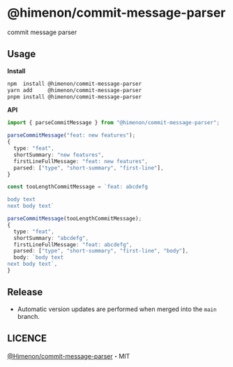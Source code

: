 # @himenon/commit-message-parser

commit message parser

## Usage

**Install**

```bash
npm  install @himenon/commit-message-parser
yarn add     @himenon/commit-message-parser
pnpm install @himenon/commit-message-parser
```

**API**

```ts
import { parseCommitMessage } from "@himenon/commit-message-parser";

parseCommitMessage("feat: new features");
{
  type: "feat",
  shortSummary: "new features",
  firstLineFullMessage: "feat: new features",
  parsed: ["type", "short-summary", "first-line"],
}

const tooLengthCommitMessage = `feat: abcdefg

body text
next body text`

parseCommitMessage(tooLengthCommitMessage);
{
  type: "feat",
  shortSummary: "abcdefg",
  firstLineFullMessage: "feat: abcdefg",
  parsed: ["type", "short-summary", "first-line", "body"],
  body: `body text
next body text`,
}
```

## Release

- Automatic version updates are performed when merged into the `main` branch.

## LICENCE

[@Himenon/commit-message-parser](https://github.com/Himenon/commit-message-parser)・MIT

